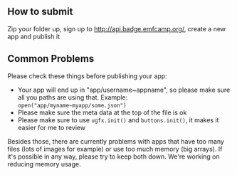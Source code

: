 ## How to submit

Zip your folder up, sign up to <http://api.badge.emfcamp.org/>, create a
new app and publish it

## Common Problems

Please check these things before publishing your app:

- Your app will end up in "app/username~appname", so please make sure
  all you paths are using that. Example:
  `open("app/myname~myapp/some.json")`
- Please make sure the meta data at the top of the file is ok
- Please make sure to use `ugfx.init()` and `buttons.init()`, it makes
  it easier for me to review

Besides those, there are currently problems with apps that have too many
files (lots of images for example) or use too much memory (big arrays).
If it's possible in any way, please try to keep both down. We're working
on reducing memory usage.